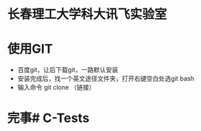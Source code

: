# 长春理工大学科大讯飞实验室

# 使用GIT
- 百度git，让后下载git，一路默认安装
- 安装完成后，找一个英文途径文件夹，打开右键空白处选git bash 
- 输入命令 git clone （链接）
# 完事#   C - T e s t s  
 